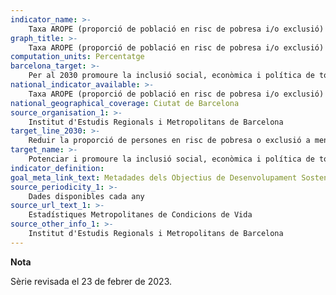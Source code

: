 ```yaml
---
indicator_name: >-
    Taxa AROPE (proporció de població en risc de pobresa i/o exclusió) 
graph_title: >-
    Taxa AROPE (proporció de població en risc de pobresa i/o exclusió) 
computation_units: Percentatge
barcelona_target: >-
    Per al 2030 promoure la inclusió social, econòmica i política de totes les persones 
national_indicator_available: >-
    Taxa AROPE (proporció de població en risc de pobresa i/o exclusió) 
national_geographical_coverage: Ciutat de Barcelona 
source_organisation_1: >-
    Institut d'Estudis Regionals i Metropolitans de Barcelona
target_line_2030: >-
    Reduir la proporció de persones en risc de pobresa o exclusió a menys del 15% 
target_name: >-
    Potenciar i promoure la inclusió social, econòmica i política de totes les persones, independentment de l’edat, sexe, discapacitat, raça, ètnia, origen, religió, situació econòmica o altra condició
indicator_definition:
goal_meta_link_text: Metadades dels Objectius de Desenvolupament Sostenible de les Nacions Unides (pdf 894kB)
source_periodicity_1: >-
    Dades disponibles cada any
source_url_text_1: >-
    Estadístiques Metropolitanes de Condicions de Vida
source_other_info_1: >-
    Institut d'Estudis Regionals i Metropolitans de Barcelona
---
```

**Nota**

Sèrie revisada el 23 de febrer de 2023.
